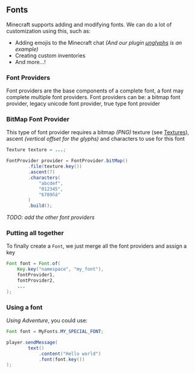 ## Fonts

Minecraft supports adding and modifying fonts. We can do a lot of
customization using this, such as:

- Adding emojis to the Minecraft chat *(And our plugin [µŋglyphs](https://github.com/unnamed/emojis)
is an example)*
- Creating custom inventories
- And more...!

### Font Providers

Font providers are the base components of a complete font, a font
may complete multiple font providers. Font providers can be: a bitmap
font provider, legacy unicode font provider, true type font provider


### BitMap Font Provider

This type of font provider requires a bitmap *(PNG)* texture
(see [Textures](textures.md)), ascent *(vertical offset for
the glyphs)* and characters to use for this font

```java
Texture texture = ...;

FontProvider provider = FontProvider.bitMap()
        .file(texture.key())
        .ascent(7)
        .characters(
            "abcdef",
            "012345",
            "6789ñá"
        )
        .build();
```
*TODO: add the other font providers*


### Putting all together

To finally create a `Font`, we just merge all the font
providers and assign a key

```java
Font font = Font.of(
    Key.key("namespace", "my_font"),
    fontProvider1,
    fontProvider2,
    ...
);
```


### Using a font

*Using Adventure*, you could use:
```java
Font font = MyFonts.MY_SPECIAL_FONT;

player.sendMessage(
        text()
            .content("Hello world")
            .font(font.key())
);
```